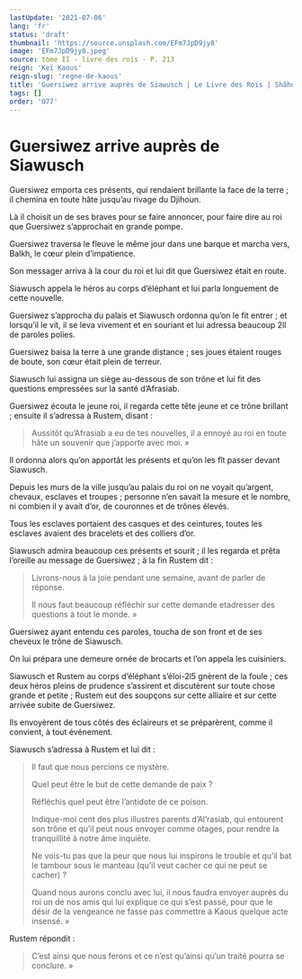 ```yaml
---
lastUpdate: '2021-07-06'
lang: 'fr'
status: 'draft'
thumbnail: 'https://source.unsplash.com/EFm7JpD9jy8'
image: 'EFm7JpD9jy8.jpeg'
source: tome II - livre des rois - P. 213
reign: 'Keï Kaous'
reign-slug: 'regne-de-kaous'
title: 'Guersiwez arrive auprès de Siawusch | Le Livre des Rois | Shâhnâmeh'
tags: []
order: '077'
---
```


<!-- LTeX: language=fr -->

# Guersiwez arrive auprès de Siawusch

Guersiwez emporta ces présents, qui rendaient brillante la face de la terre ; il chemina en toute hâte jusqu’au rivage du Djihoun.

Là il choisit un de ses braves pour se faire annoncer, pour faire dire au roi que Guersiwez s’approchait en grande pompe.

Guersiwez traversa le fleuve le même jour dans une barque et marcha vers, Balkh, le cœur plein d’impatience.

Son messager arriva à la cour du roi et lui dit que Guersiwez était en route.

Siawusch appela le héros au corps d’éléphant et lui parla longuement de cette nouvelle.

Guersiwez s’approcha du palais et Siawusch ordonna qu’on le fit entrer ; et lorsqu’il le vit, il se leva vivement et en souriant et lui adressa beaucoup 2ll de paroles polies.

Guersiwez baisa la terre à une grande distance ; ses joues étaient rouges de boute, son cœur était plein de terreur.

Siawusch lui assigna un siège au-dessous de son trône et lui fit des questions empressées sur la santé d’Afrasiab.

Guersiwez écouta le jeune roi, il regarda cette tête jeune et ce trône brillant ; ensuite il s’adressa à Rustem, disant :

> Aussitôt qu’Afrasiab a eu de tes nouvelles, il a ennoyé au roi en toute hâte un souvenir que j’apporte avec moi. »

Il ordonna alors qu’on apportât les présents et qu’on les fît passer devant Siawusch.

Depuis les murs de la ville jusqu’au palais du roi on ne voyait qu’argent, chevaux, esclaves et troupes ; personne n’en savait la mesure et le nombre, ni combien il y avait d’or, de couronnes et de trônes élevés.

Tous les esclaves portaient des casques et des ceintures, toutes les esclaves avaient des bracelets et des colliers d’or.

Siawusch admira beaucoup ces présents et sourit ; il les regarda et prêta l’oreille au message de Guersiwez ; à la fin Rustem dit :

> Livrons-nous à la joie pendant une semaine, avant de parler de réponse.
>
> Il nous faut beaucoup réfléchir sur cette demande etadresser des questions à tout le monde. »

Guersiwez ayant entendu ces paroles, toucha de son front et de ses cheveux le trône de Siawusch.

On lui prépara une demeure ornée de brocarts et l’on appela les cuisiniers.

Siawusch et Rustem au corps d’éléphant s’éloi-2l5 gnèrent de la foule ; ces deux héros pleins de prudence s’assirent et discutèrent sur toute chose grande et petite ; Rustem eut des soupçons sur cette alliaire et sur cette arrivée subite de Guersiwez.

Ils envoyèrent de tous côtés des éclaireurs et se préparèrent, comme il convient, à tout événement.

Siawusch s’adressa à Rustem et lui dit :

> Il faut que nous percions ce mystère.
>
> Quel peut être le but de cette demande de paix ?
>
> Réfléchis quel peut être l’antidote de ce poison.
>
> Indique-moi cent des plus illustres parents d’Al’rasiab, qui entourent son trône et qu’il peut nous envoyer comme otages, pour rendre la tranquillité à notre âme inquiète.
>
> Ne vois-tu pas que la peur que nous lui inspirons le trouble et qu’il bat le tambour sous le manteau (qu’il veut cacher ce qui ne peut se cacher) ?
>
> Quand nous aurons conclu avec lui, il nous faudra envoyer auprès du roi un de nos amis qui lui explique ce qui s’est passé, pour que le désir de la vengeance ne fasse pas commettre à Kaous quelque acte insensé. »

Rustem répondit :

> C’est ainsi que nous ferons et ce n’est qu’ainsi qu’un traité pourra se conclure. »
